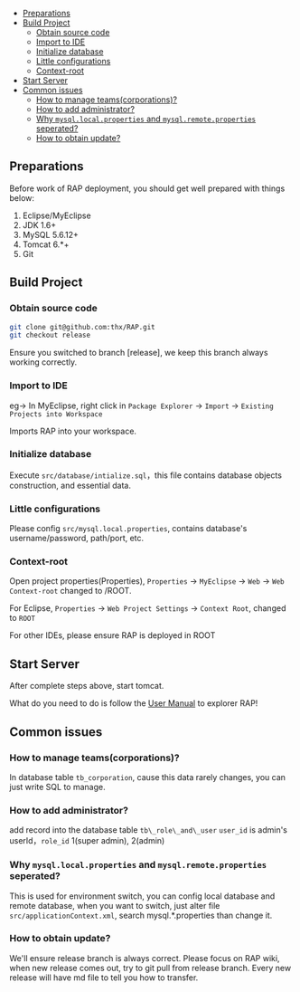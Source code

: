 

<!-- toc -->

* [Preparations](#preparations)
* [Build Project](#build-project)
  * [Obtain source code](#obtain-source-code)
  * [Import to IDE](#import-to-ide)
  * [Initialize database](#initialize-database)
  * [Little configurations](#little-configurations)
  * [Context-root](#context-root)
* [Start Server](#start-server)
* [Common issues](#common-issues)
  * [How to manage teams(corporations)?](#how-to-manage-teamscorporations)
  * [How to add administrator?](#how-to-add-administrator)
  * [Why `mysql.local.properties` and `mysql.remote.properties` seperated?](#why-mysqllocalproperties-and-mysqlremoteproperties-seperated)
  * [How to obtain update?](#how-to-obtain-update)

<!-- toc stop -->



## Preparations

Before work of RAP deployment, you should get well prepared with things below:

1. Eclipse/MyEclipse
2. JDK 1.6+
3. MySQL 5.6.12+
4. Tomcat 6.*+
5. Git

## Build Project

### Obtain source code

```bash
git clone git@github.com:thx/RAP.git
git checkout release
```

Ensure you switched to branch [release], we keep this branch always working correctly.

### Import to IDE

eg-> In MyEclipse, right click in `Package Explorer` -> `Import` -> `Existing Projects into Workspace`

Imports RAP into your workspace.

### Initialize database

Execute `src/database/intialize.sql`，this file contains database objects construction, and essential data.

### Little configurations

Please config `src/mysql.local.properties`, contains database's username/password, path/port, etc.

### Context-root

Open project properties(Properties), `Properties` -> `MyEclipse` -> `Web` -> `Web Context-root` changed to /ROOT.

For Eclipse, `Properties` -> `Web Project Settings` -> `Context Root`, changed to `ROOT`

For other IDEs, please ensure RAP is deployed in ROOT

## Start Server

After complete steps above, start tomcat.

What do you need to do is follow the [User Manual](user_manual) to explorer RAP!

## Common issues

### How to manage teams(corporations)?

In database table `tb_corporation`, cause this data rarely changes, you can just write SQL to manage.

### How to add administrator?

add record into the database table `tb\_role\_and\_user` `user_id` is admin's userId，`role_id` 1(super admin), 2(admin)

### Why `mysql.local.properties` and `mysql.remote.properties` seperated?

This is used for environment switch, you can config local database and remote database, when you want to switch, just alter file `src/applicationContext.xml`, search mysql.*.properties than change it.

### How to obtain update?

We'll ensure release branch is always correct. Please focus on RAP wiki, when new release comes out, try to git pull from release branch. Every new release will have md file to tell you how to transfer.
